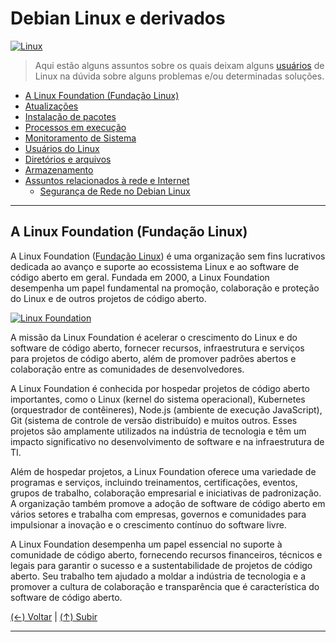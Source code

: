 # Debian Linux e derivados

[![Linux](https://github.com/systemboys/GTi_Laboratory/raw/main/Debian%20Linux%20e%20derivados/images/Linux_1.jpg "Linux")](https://github.com/systemboys/GTi_Laboratory/raw/main/Debian%20Linux%20e%20derivados/images/Linux_1.jpg "Linux")

> Aqui estão alguns assuntos sobre os quais deixam alguns [usuários](https://github.com/systemboys/GTi_Laboratory/tree/main/Debian%20Linux%20e%20derivados/Minhas%20configura%C3%A7%C3%B5es#laborat%C3%B3rio-gti--minhas-configura%C3%A7%C3%B5es "usuários") de Linux na dúvida sobre alguns problemas e/ou determinadas soluções.

- [A Linux Foundation (Fundação Linux)](#a-linux-foundation-funda%C3%A7%C3%A3o-linux "A Linux Foundation (Fundação Linux)")
- [Atualizações](https://github.com/systemboys/GTi_Laboratory/tree/main/Debian%20Linux%20e%20derivados/Atualiza%C3%A7%C3%B5es#laborat%C3%B3rio-gti--atualiza%C3%A7%C3%B5es "Atualizações")
- [Instalação de pacotes](https://github.com/systemboys/GTi_Laboratory/tree/main/Debian%20Linux%20e%20derivados/Instala%C3%A7%C3%A3o%20de%20de%20pacotes#laborat%C3%B3rio-gti--instala%C3%A7%C3%A3o-de-pacotes "Instalação de pacotes")
- [Processos em execução](https://github.com/systemboys/GTi_Laboratory/blob/main/Debian%20Linux%20e%20derivados/Processos%20em%20execu%C3%A7%C3%A3o/README.md#sum%C3%A1rio "Processos em execução")
- [Monitoramento de Sistema](https://github.com/systemboys/GTi_Laboratory/tree/main/Debian%20Linux%20e%20derivados/Monitoramento%20de%20sistemas#laborat%C3%B3rio-gti--monitoramento-de-sistema "Monitoramento de Sistema")
- [Usuários do Linux](https://github.com/systemboys/GTi_Laboratory/tree/main/Debian%20Linux%20e%20derivados/Usu%C3%A1rios%20Linux#laborat%C3%B3rio-gti--usu%C3%A1rios-linux "Usuários do Linux")
- [Diretórios e arquivos](https://github.com/systemboys/GTi_Laboratory/tree/main/Debian%20Linux%20e%20derivados/Diret%C3%B3rios%20e%20arquivos#laborat%C3%B3rio-gti--diret%C3%B3rios-e-arquivos "Diretórios e arquivos")
- [Armazenamento](https://github.com/systemboys/GTi_Laboratory/tree/main/Debian%20Linux%20e%20derivados/Armazenamento#laborat%C3%B3rio-gti--armazenamento "Armazenamento")
- [Assuntos relacionados à rede e Internet](https://github.com/systemboys/GTi_Laboratory/tree/main/Debian%20Linux%20e%20derivados/Assuntos%20relacionados%20%C3%A0%20redes%20e%20Internet#entendendo-o-comando-nslookup-e-a-resolu%C3%A7%C3%A3o-de-dns-no-linux-obtendo-ip-de-dom%C3%ADnios "Assuntos relacionados à rede e Internet")
    - [Segurança de Rede no Debian Linux](https://github.com/systemboys/GTi_Laboratory/tree/main/Debian%20Linux%20e%20derivados/Seguran%C3%A7a%20de%20Rede%20no%20Debian#laborat%C3%B3rio-gti--seguran%C3%A7a-de-rede-no-debian-linux "Segurança de Rede no Debian Linux")

---

## A Linux Foundation (Fundação Linux)

A Linux Foundation ([Fundação Linux](https://www.linuxfoundation.org/ "Fundação Linux")) é uma organização sem fins lucrativos dedicada ao avanço e suporte ao ecossistema Linux e ao software de código aberto em geral. Fundada em 2000, a Linux Foundation desempenha um papel fundamental na promoção, colaboração e proteção do Linux e de outros projetos de código aberto.

[![Linux Foundation](https://github.com/systemboys/GTi_Laboratory/blob/main/Debian%20Linux%20e%20derivados/images/linux-foundation-open-source.jpg?raw=true "Linux Foundation")](https://github.com/systemboys/GTi_Laboratory/blob/main/Debian%20Linux%20e%20derivados/images/linux-foundation-open-source.jpg?raw=true "Linux Foundation")

A missão da Linux Foundation é acelerar o crescimento do Linux e do software de código aberto, fornecer recursos, infraestrutura e serviços para projetos de código aberto, além de promover padrões abertos e colaboração entre as comunidades de desenvolvedores.

A Linux Foundation é conhecida por hospedar projetos de código aberto importantes, como o Linux (kernel do sistema operacional), Kubernetes (orquestrador de contêineres), Node.js (ambiente de execução JavaScript), Git (sistema de controle de versão distribuído) e muitos outros. Esses projetos são amplamente utilizados na indústria de tecnologia e têm um impacto significativo no desenvolvimento de software e na infraestrutura de TI.

Além de hospedar projetos, a Linux Foundation oferece uma variedade de programas e serviços, incluindo treinamentos, certificações, eventos, grupos de trabalho, colaboração empresarial e iniciativas de padronização. A organização também promove a adoção de software de código aberto em vários setores e trabalha com empresas, governos e comunidades para impulsionar a inovação e o crescimento contínuo do software livre.

A Linux Foundation desempenha um papel essencial no suporte à comunidade de código aberto, fornecendo recursos financeiros, técnicos e legais para garantir o sucesso e a sustentabilidade de projetos de código aberto. Seu trabalho tem ajudado a moldar a indústria de tecnologia e a promover a cultura de colaboração e transparência que é característica do software de código aberto.

[(&larr;) Voltar](https://github.com/systemboys/GTi_Laboratory#laborat%C3%B3rio-gti "Voltar ao Sumário") | 
[(&uarr;) Subir](#debian-linux-e-derivados "Subir para o topo")

---
